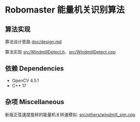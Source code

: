 # Robomaster 能量机关识别算法

## 算法实现

算法设计思路 [doc/design.md](./doc/design.md)

算法实现 [src/WindmillDetect.h](./src/WindmillDetect.h)、[src/WindmillDetect.cpp](./src/WindmillDetect.cpp)

## 依赖 Dependencies

- OpenCV 4.5.1
- C++ 17

## 杂项 Miscellaneous

新版正弦速度旋转的能量机关转速模拟: [src/others/windmill_sim.cpp](./src/others/windmill_sim.cpp)
